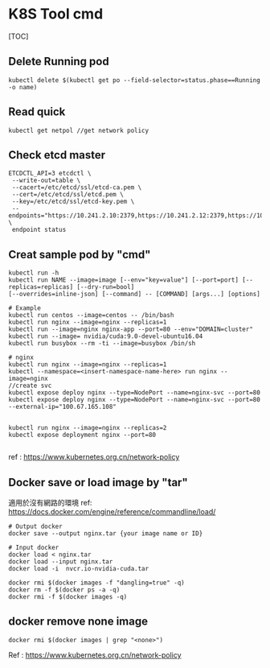 # K8S Tool cmd
[TOC]
## Delete Running pod
```shell=
kubectl delete $(kubectl get po --field-selector=status.phase==Running -o name)
```
## Read quick
```
kubectl get netpol //get network policy
```

## Check etcd master
```
ETCDCTL_API=3 etcdctl \
 --write-out=table \
 --cacert=/etc/etcd/ssl/etcd-ca.pem \
 --cert=/etc/etcd/ssl/etcd.pem \
 --key=/etc/etcd/ssl/etcd-key.pem \
 --endpoints="https://10.241.2.10:2379,https://10.241.2.12:2379,https://10.241.2.13:2379" \
 endpoint status
```

## Creat sample pod by "cmd"
```shell=
kubectl run -h
kubectl run NAME --image=image [--env="key=value"] [--port=port] [--replicas=replicas] [--dry-run=bool]
[--overrides=inline-json] [--command] -- [COMMAND] [args...] [options]

# Example
kubectl run centos --image=centos -- /bin/bash
kubectl run nginx --image=nginx --replicas=1
kubectl run --image=nginx nginx-app --port=80 --env="DOMAIN=cluster"
kubectl run --image= nvidia/cuda:9.0-devel-ubuntu16.04
kubectl run busybox --rm -ti --image=busybox /bin/sh

# nginx 
kubectl run nginx --image=nginx --replicas=1
kubectl --namespace=<insert-namespace-name-here> run nginx --image=nginx
//create svc
kubectl expose deploy nginx --type=NodePort --name=nginx-svc --port=80 
kubectl expose deploy nginx --type=NodePort --name=nginx-svc --port=80 --external-ip="100.67.165.108"


kubectl run nginx --image=nginx --replicas=2
kubectl expose deployment nginx --port=80
 
```
ref : https://www.kubernetes.org.cn/network-policy


## Docker save or load image by "tar"
適用於沒有網路的環境
ref: https://docs.docker.com/engine/reference/commandline/load/
```shell=
# Output docker
docker save --output nginx.tar {your image name or ID}

# Input docker
docker load < nginx.tar
docker load --input nginx.tar
docker load -i  nvcr.io-nvidia-cuda.tar
```

```
docker rmi $(docker images -f "dangling=true" -q)
docker rm -f $(docker ps -a -q)
docker rmi -f $(docker images -q)
```

## docker remove none image
```
docker rmi $(docker images | grep "<none>")
```
Ref : https://www.kubernetes.org.cn/network-policy


